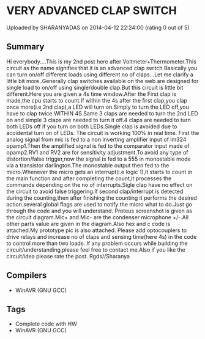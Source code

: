 # VERY ADVANCED CLAP SWITCH

Uploaded by SHARANYADAS on 2014-04-12 22:24:00 (rating 0 out of 5)

## Summary

Hi everybody....This is my 2nd post here after Voltmeter+Thermometer.This circuit as the name signifies that it is an advanced clap switch.Basically you can turn on/off different loads using different no of claps...Let me clarify a little bit more..Generally clap switches available on the web are designed for single load to on/off using single/double clap.But this circuit is little bit different.Here you are given a 4s time window.After the First clap is made,the cpu starts to count.If within the 4s after the first clap,you clap once more(i.e 2nd clap),a LED will turn on.Simply to turn the LED off,you have to clap twice WITHIN 4S.Same 3 claps are needed to turn the 2nd LED on and simple 3 claps are needed to turn it off.4 claps are needed to turn both LEDs off if you turn on both LEDs.Single clap is avoided due to accidental turn on of LEDs. The circuit is working 100% in real time. First the analog signal from mic is fed to a non inverting amplifier input of lm324 opamp1.Then the amplified signal is fed to the comparator input made of opamp2.RV1 and RV2 are for sensitivity adjustment.To avoid any type of distortion/false trigger,now the signal is fed to a 555 in monostable mode via a transistor darlington.The monostable output then fed to the micro.Whenever the micro gets an interrupt(i.e logic 1),it starts to count in the main function and after completing the count,it processes the commands depending on the no of interrupts.Sigle clap have no effect on the circuit to avoid false triggering.If second clap/interrupt is detected during the counting,then after finishing the counting it performs the desired action.several global flags are used to notify the micro what to do.Just go through the code and you will understand. Proteus screenshot is given as the circuit diagram.Mic+ and Mic- are the condenser microphone +/-.All other parts value are given in the diagram.Also hex and c code is attached.My prototype pic is also attached. Please add optocouplers to drive relays and increase no of claps and sensing time(here 4s) in the code to control more than two loads. If any problem occurs while building the circuit/understanding,please feel free to contact me.Also if you like the circuit/idea please rate the post. Rgds//Sharanya

## Compilers

- WinAVR (GNU GCC)

## Tags

- Complete code with HW
- WinAVR (GNU GCC)
